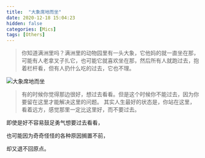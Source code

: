 ```yaml
---
title:  "大象席地而坐"
date: 2020-12-18 15:04:23
hidden: false
categories: [Mics]
tags: [Others]
---
```


> 你知道满洲里吗？满洲里的动物园里有一头大象，它他妈的就一直坐在那，可能有人老拿叉子扎它，也可能它就喜欢坐在那，然后所有人就跑过去，抱着栏杆看，但有人扔什么吃的过去，它也不理。

![大象席地而坐]({{site.url}}/images/2020-12-18-大象席地而坐/大象席地而坐.jpg "大象席地而坐")

> 有的时候你觉得那边很好，想过去看看。但是这个时候你不能过去，因为你要留在这里才能解决这里的问题。
> 其实人生最好的状态是，你站在这里，看着远方，感觉那里一定比这里好，而不要过去。



即使是好不容易鼓足勇气想要过去看看，

也可能因为奇奇怪怪的各种原因搁置不前，

却又退不回原点。